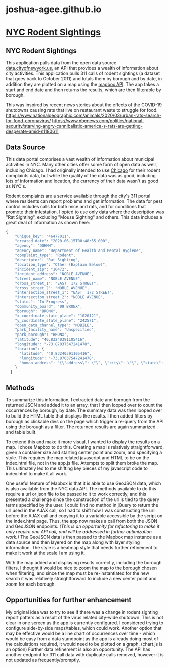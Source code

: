 # joshua-agee.github.io

# [NYC Rodent Sightings](https://joshua-agee.github.io/ratMap/)

## NYC Rodent Sightings
This application pulls data from the open data source [data.cityofnewyork.us](https://data.cityofnewyork.us/), an API that provides a wealth of information about city activities.  This application pulls 311 calls of rodent sightings (a dataset that goes back to October 2011) and totals them by borough and by date, in addition they are plotted on a map using the [mapbox API](https://www.mapbox.com/).  The app takes a start and end date and then returns the results, which are then filterable by borough.  

This was inspired by recent news stories about the effects of the COVID-19 shutdowns causing rats that live on restaurant waste to struggle for food.  
https://www.nationalgeographic.com/animals/2020/03/urban-rats-search-for-food-coronavirus/
https://www.nbcnews.com/politics/national-security/starving-angry-cannibalistic-america-s-rats-are-getting-desperate-amid-n1180611

## Data Source
This data portal comprises a vast wealth of information about municipal activities in NYC.  Many other cities offer some form of open data as well, including Chicago.  I had originally intended to use [Chicago](https://data.cityofchicago.org) for their rodent complaints data, but while the quality of the data was as good, including lots of information and location, the currency of their data wasn't as good as NYC's.  

Rodent complaints are a service available through the city's 311 portal where residents can report problems and get information.  The data for pest control includes calls for both mice and rats, and for conditions that promote their infestation.  I opted to use only data where the description was "Rat Sighting", excluding "Mouse Sighting" and others.  This data includes a great deal of information as shown here:

```javascript
{
    "unique_key": "46477011",
    "created_date": "2020-06-15T00:48:55.000",
    "agency": "DOHMH",
    "agency_name": "Department of Health and Mental Hygiene",
    "complaint_type": "Rodent",
    "descriptor": "Rat Sighting",
    "location_type": "Other (Explain Below)",
    "incident_zip": "10472",
    "incident_address": "NOBLE AVENUE",
    "street_name": "NOBLE AVENUE",
    "cross_street_1": "EAST  172 STREET",
    "cross_street_2": "NOBLE AVENUE",
    "intersection_street_1": "EAST  172 STREET",
    "intersection_street_2": "NOBLE AVENUE",
    "status": "In Progress",
    "community_board": "09 BRONX",
    "borough": "BRONX",
    "x_coordinate_state_plane": "1020121",
    "y_coordinate_state_plane": "242571",
    "open_data_channel_type": "MOBILE",
    "park_facility_name": "Unspecified",
    "park_borough": "BRONX",
    "latitude": "40.83240391105416",
    "longitude": "-73.87037547241478",
    "location": {
      "latitude": "40.83240391105416",
      "longitude": "-73.87037547241478",
      "human_address": "{\"address\": \"\", \"city\": \"\", \"state\": \"\", \"zip\": \"\"}"
    }
  }
```

## Methods
To summarize this information, I extracted date and borough from the returned JSON and added it to an array, that I then looped over to count the occurrences by borough, by date.  The summary data was then looped over to build the HTML table that displays the results.  I then added filters by borough as clickable divs on the page which trigger a re-query from the API using the borough as a filter. The returned results are again summarized and table built.

To extend this and make it more visual, I wanted to display the results on a map.  I chose Mapbox to do this.  Creating a map is relatively straightforward, given a container size and starting center point and zoom, and specifying a style.  This requires the map related javascript and HTML to be on the index.html file, not in the app.js file.  Attempts to split them broke the map. This ultimately led to me shifting key pieces of my javascript code to index.html to make it all work.  

One useful feature of Mapbox is that it is able to use GeoJSON data, which is also available from the NYC data API. The methods available to do this require a url or json file to be passed to it to work correctly, and this presented a challenge since the construction of the url is tied to the query terms specified by the user.  I could find no method in jQuery to return the url used in the AJAX call, so I had to shift how I was constructing the url before the AJAX call and copying it to a variable accessible by the script on the index.html page. Thus, the app now makes a call from both the JSON and GeoJSON endpoints.  *(This is an opportunity for refactoring to make it only require one API call, and will be addressed in further optimization work.)*  The GeoJSON data is then passed to the Mapbox map instance as a data source and then layered on the map along with layer styling information.  The style is a heatmap style that needs further refinement to make it work at the scale I am using it.  

With the map added and displaying results correctly, including the borough filters, I thought it would be nice to zoom the map to the borough chosen when filtering, and since the map must be re-instantiated for the new search it was relatively straightforward to include a new center point and zoom for each borough.  

## Opportunities for further enhancement
My original idea was to try to see if there was a change in rodent sighting report patters as a result of the virus related city-wide shutdown.  This is not clear in one screen as the app is currently configured.  I considered trying to configure side-by-side maps/tables, which could work.  Another option that may be effective would be a line chart of occurrences over time - which would be easy from a data standpoint as the app is already doing most of the calculations required, it would need to be plotted on a graph. (chart.js is an option)   Further data refinement is also an opportunity.  The API has another endpoint for 311 call data with duplicate calls removed, however it is not updated as frequently/promptly. 
